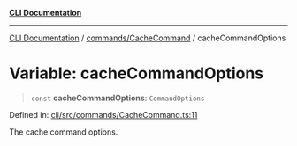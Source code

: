 [**CLI Documentation**](../../../README.md)

***

[CLI Documentation](../../../README.md) / [commands/CacheCommand](../README.md) / cacheCommandOptions

# Variable: cacheCommandOptions

> `const` **cacheCommandOptions**: `CommandOptions`

Defined in: [cli/src/commands/CacheCommand.ts:11](https://github.com/stonemjs/cli/blob/c980e34c3e365606f5472998f0ccb119c79896c3/src/commands/CacheCommand.ts#L11)

The cache command options.
